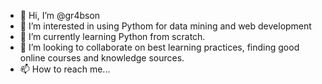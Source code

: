 - 👋 Hi, I’m @gr4bson
- 👀 I’m interested in using Pythom for data mining and web development
- 🌱 I’m currently learning Python from scratch.
- 💞️ I’m looking to collaborate on best learning practices, finding good online courses and knowledge sources.
- 📫 How to reach me... 

<!---
gr4bson/gr4bson is a ✨ special ✨ repository because its `README.md` (this file) appears on your GitHub profile.
You can click the Preview link to take a look at your changes.
--->
